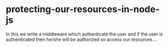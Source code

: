 # protecting-our-resources-in-node-js
<p>In this we write a middleware which authenticate the user and if the user is authenticated then he/she will be authorized so access our resources....</p>

